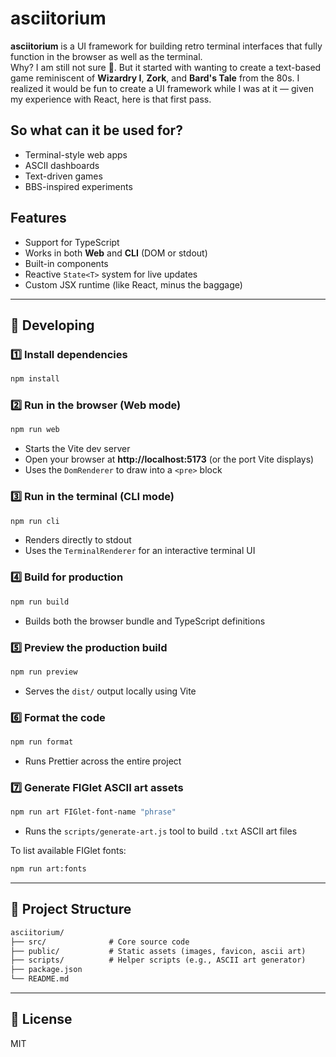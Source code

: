 # asciitorium

**asciitorium** is a UI framework for building retro terminal interfaces that fully function in the browser as well as the terminal.  
Why? I am still not sure 🙂. But it started with wanting to create a text-based game reminiscent of **Wizardry I**, **Zork**, and **Bard's Tale** from the 80s. I realized it would be fun to create a UI framework while I was at it — given my experience with React, here is that first pass.

## So what can it be used for?

- Terminal-style web apps
- ASCII dashboards
- Text-driven games
- BBS-inspired experiments

## Features

- Support for TypeScript
- Works in both **Web** and **CLI** (DOM or stdout)
- Built-in components
- Reactive `State<T>` system for live updates
- Custom JSX runtime (like React, minus the baggage)

---

## 🚀 Developing

### 1️⃣ Install dependencies

```bash
npm install
```

### 2️⃣ Run in the browser (Web mode)

```bash
npm run web
```

- Starts the Vite dev server
- Open your browser at **http://localhost:5173** (or the port Vite displays)
- Uses the `DomRenderer` to draw into a `<pre>` block

### 3️⃣ Run in the terminal (CLI mode)

```bash
npm run cli
```

- Renders directly to stdout
- Uses the `TerminalRenderer` for an interactive terminal UI

### 4️⃣ Build for production

```bash
npm run build
```

- Builds both the browser bundle and TypeScript definitions

### 5️⃣ Preview the production build

```bash
npm run preview
```

- Serves the `dist/` output locally using Vite

### 6️⃣ Format the code

```bash
npm run format
```

- Runs Prettier across the entire project

### 7️⃣ Generate FIGlet ASCII art assets

```bash
npm run art FIGlet-font-name "phrase" 
```

- Runs the `scripts/generate-art.js` tool to build `.txt` ASCII art files

To list available FIGlet fonts:

```bash
npm run art:fonts
```

---

## 📂 Project Structure

```txt
asciitorium/
├── src/              # Core source code
├── public/           # Static assets (images, favicon, ascii art)
├── scripts/          # Helper scripts (e.g., ASCII art generator)
├── package.json
└── README.md
```

---

## 📜 License

MIT
